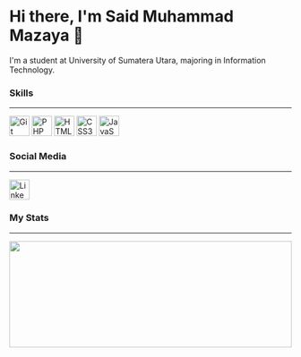 # Hi there, I'm Said Muhammad Mazaya 👋

I'm a student at University of Sumatera Utara, majoring in Information Technology.

### Skills
---
<p align="left">
<a href="https://git-scm.com/" target="_blank" rel="noreferrer"><img src="https://raw.githubusercontent.com/danielcranney/readme-generator/main/public/icons/skills/git-colored.svg" width="36" height="36" alt="Git" /></a>
<a href="https://www.php.net/" target="_blank" rel="noreferrer"><img src="https://github.com/danielcranney/profileme-dev/blob/main/public/icons/skills/php-colored.svg" width="36" height="36" alt="PHP" /></a>
 <a href="https://developer.mozilla.org/en-US/docs/Glossary/HTML5" target="_blank" rel="noreferrer"><img src="https://raw.githubusercontent.com/danielcranney/readme-generator/main/public/icons/skills/html5-colored.svg" width="36" height="36" alt="HTML5" /></a>
 <a href="https://www.w3.org/TR/CSS/#css" target="_blank" rel="noreferrer"><img src="https://raw.githubusercontent.com/danielcranney/readme-generator/main/public/icons/skills/css3-colored.svg" width="36" height="36" alt="CSS3" /></a>
 <a href="https://developer.mozilla.org/en-US/docs/Web/JavaScript" target="_blank" rel="noreferrer"><img src="https://raw.githubusercontent.com/danielcranney/readme-generator/main/public/icons/skills/javascript-colored.svg" width="36" height="36" alt="JavaScript" /></a>
</p>
  
### Social Media
---
<p align="left">
<a href="https://www.linkedin.com/in/saidmuhammadmazaya" target="_blank" rel="noreferrer"><img src="https://raw.githubusercontent.com/danielcranney/profileme-dev/main/public/icons/socials/linkedin.svg" width="36" height="36" alt="LinkedIn" /></a>
</p>

### My Stats
---
<a href="https://github.com/saidmazaya">
  <img height="190em" width="100%" align="center" src="https://github-readme-stats.vercel.app/api/top-langs/?username=saidmazaya&layout=compact&langs_count=10&theme=radical&size_weight=0.5&count_weight=0.5" />
</a>
